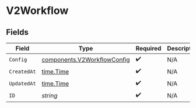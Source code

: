 # V2Workflow


## Fields

| Field                                                                      | Type                                                                       | Required                                                                   | Description                                                                |
| -------------------------------------------------------------------------- | -------------------------------------------------------------------------- | -------------------------------------------------------------------------- | -------------------------------------------------------------------------- |
| `Config`                                                                   | [components.V2WorkflowConfig](../../models/components/v2workflowconfig.md) | :heavy_check_mark:                                                         | N/A                                                                        |
| `CreatedAt`                                                                | [time.Time](https://pkg.go.dev/time#Time)                                  | :heavy_check_mark:                                                         | N/A                                                                        |
| `UpdatedAt`                                                                | [time.Time](https://pkg.go.dev/time#Time)                                  | :heavy_check_mark:                                                         | N/A                                                                        |
| `ID`                                                                       | *string*                                                                   | :heavy_check_mark:                                                         | N/A                                                                        |